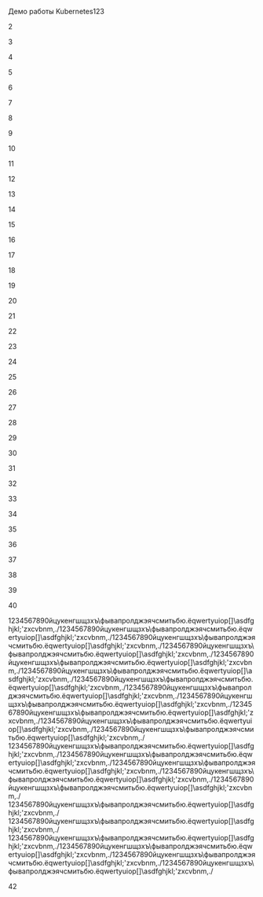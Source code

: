 Демо работы Kubernetes123

2

3

4

5

6

7

8

9

10

11

12

13

14

15

16

17

18

19

20

21

22

23

24

25

26

27

28

29

30

31

32

33

34

35

36

37

38

39

40

1234567890йцукенгшщзхъ\фывапролджэячсмитьбю.ёqwertyuiop[]\asdfghjkl;'zxcvbnm,./1234567890йцукенгшщзхъ\фывапролджэячсмитьбю.ёqwertyuiop[]\asdfghjkl;'zxcvbnm,./1234567890йцукенгшщзхъ\фывапролджэячсмитьбю.ёqwertyuiop[]\asdfghjkl;'zxcvbnm,./1234567890йцукенгшщзхъ\фывапролджэячсмитьбю.ёqwertyuiop[]\asdfghjkl;'zxcvbnm,./1234567890йцукенгшщзхъ\фывапролджэячсмитьбю.ёqwertyuiop[]\asdfghjkl;'zxcvbnm,./1234567890йцукенгшщзхъ\фывапролджэячсмитьбю.ёqwertyuiop[]\asdfghjkl;'zxcvbnm,./1234567890йцукенгшщзхъ\фывапролджэячсмитьбю.ёqwertyuiop[]\asdfghjkl;'zxcvbnm,./1234567890йцукенгшщзхъ\фывапролджэячсмитьбю.ёqwertyuiop[]\asdfghjkl;'zxcvbnm,./1234567890йцукенгшщзхъ\фывапролджэячсмитьбю.ёqwertyuiop[]\asdfghjkl;'zxcvbnm,./1234567890йцукенгшщзхъ\фывапролджэячсмитьбю.ёqwertyuiop[]\asdfghjkl;'zxcvbnm,./1234567890йцукенгшщзхъ\фывапролджэячсмитьбю.ёqwertyuiop[]\asdfghjkl;'zxcvbnm,./1234567890йцукенгшщзхъ\фывапролджэячсмитьбю.ёqwertyuiop[]\asdfghjkl;'zxcvbnm,./ 1234567890йцукенгшщзхъ\фывапролджэячсмитьбю.ёqwertyuiop[]\asdfghjkl;'zxcvbnm,./1234567890йцукенгшщзхъ\фывапролджэячсмитьбю.ёqwertyuiop[]\asdfghjkl;'zxcvbnm,./1234567890йцукенгшщзхъ\фывапролджэячсмитьбю.ёqwertyuiop[]\asdfghjkl;'zxcvbnm,./1234567890йцукенгшщзхъ\фывапролджэячсмитьбю.ёqwertyuiop[]\asdfghjkl;'zxcvbnm,./1234567890йцукенгшщзхъ\фывапролджэячсмитьбю.ёqwertyuiop[]\asdfghjkl;'zxcvbnm,./ 1234567890йцукенгшщзхъ\фывапролджэячсмитьбю.ёqwertyuiop[]\asdfghjkl;'zxcvbnm,./ 1234567890йцукенгшщзхъ\фывапролджэячсмитьбю.ёqwertyuiop[]\asdfghjkl;'zxcvbnm,./ 1234567890йцукенгшщзхъ\фывапролджэячсмитьбю.ёqwertyuiop[]\asdfghjkl;'zxcvbnm,./1234567890йцукенгшщзхъ\фывапролджэячсмитьбю.ёqwertyuiop[]\asdfghjkl;'zxcvbnm,./1234567890йцукенгшщзхъ\фывапролджэячсмитьбю.ёqwertyuiop[]\asdfghjkl;'zxcvbnm,./1234567890йцукенгшщзхъ\фывапролджэячсмитьбю.ёqwertyuiop[]\asdfghjkl;'zxcvbnm,./

42
